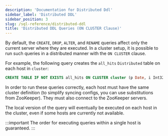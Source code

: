 ```yaml
---
description: 'Documentation for Distributed Ddl'
sidebar_label: 'Distributed DDL'
sidebar_position: 3
slug: /sql-reference/distributed-ddl
title: 'Distributed DDL Queries (ON CLUSTER Clause)'
---
```


By default, the `CREATE`, `DROP`, `ALTER`, and `RENAME` queries affect only the current server where they are executed. In a cluster setup, it is possible to run such queries in a distributed manner with the `ON CLUSTER` clause.

For example, the following query creates the `all_hits` `Distributed` table on each host in `cluster`:

```sql
CREATE TABLE IF NOT EXISTS all_hits ON CLUSTER cluster (p Date, i Int32) ENGINE = Distributed(cluster, default, hits)
```

In order to run these queries correctly, each host must have the same cluster definition (to simplify syncing configs, you can use substitutions from ZooKeeper). They must also connect to the ZooKeeper servers.

The local version of the query will eventually be executed on each host in the cluster, even if some hosts are currently not available.

:::important
The order for executing queries within a single host is guaranteed.
:::
